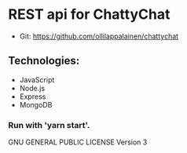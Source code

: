 # REST api for ChattyChat 
  * Git: https://github.com/ollilappalainen/chattychat
## Technologies:
  * JavaScript
  * Node.js
  * Express
  * MongoDB

### Run with 'yarn start'.

GNU GENERAL PUBLIC LICENSE Version 3
